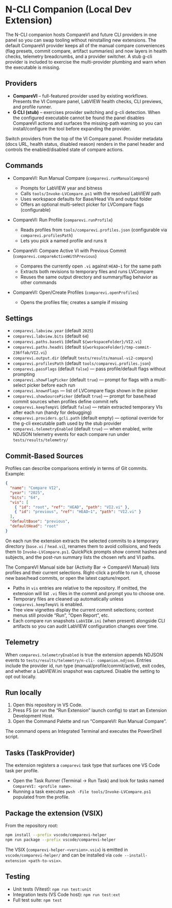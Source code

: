 <!-- markdownlint-disable-next-line MD041 -->
# N-CLI Companion (Local Dev Extension)

The N-CLI companion hosts CompareVI and future CLI providers in one panel so you can swap tooling without reinstalling
new extensions. The default CompareVI provider keeps all of the manual compare conveniences (flag presets, commit
compare, artifact summaries) and now layers in health checks, telemetry breadcrumbs, and a provider switcher. A stub
g-cli provider is included to exercise the multi-provider plumbing and warn when the executable is missing.

## Providers

- **CompareVI** – full-featured provider used by existing workflows. Presents the VI Compare panel, LabVIEW health
  checks, CLI previews, and profile runner.
- **G CLI (stub)** – exercises provider switching and g-cli detection. When the configured executable cannot be found
  the panel disables CompareVI actions and surfaces the missing-path warning so you can install/configure the tool
  before expanding the provider.

Switch providers from the top of the VI Compare panel. Provider metadata (docs URL, health status, disabled reason)
renders in the panel header and controls the enabled/disabled state of compare actions.

## Commands

- CompareVI: Run Manual Compare (`comparevi.runManualCompare`)
  - Prompts for LabVIEW year and bitness
  - Calls `tools/Invoke-LVCompare.ps1` with the resolved LabVIEW path
  - Uses workspace defaults for Base/Head VIs and output folder
  - Offers an optional multi-select picker for LVCompare flags (configurable)

- CompareVI: Run Profile (`comparevi.runProfile`)
  - Reads profiles from `tools/comparevi.profiles.json` (configurable via `comparevi.profilesPath`)
  - Lets you pick a named profile and runs it

- CompareVI: Compare Active VI with Previous Commit (`comparevi.compareActiveWithPrevious`)
  - Compares the currently open `.vi` against `HEAD~1` for the same path
  - Extracts both revisions to temporary files and runs LVCompare
  - Reuses the same output directory and summary/flag behavior as other commands

- CompareVI: Open/Create Profiles (`comparevi.openProfiles`)
  - Opens the profiles file; creates a sample if missing

## Settings

- `comparevi.labview.year` (default `2025`)
- `comparevi.labview.bits` (default `64`)
- `comparevi.paths.baseVi` (default `${workspaceFolder}/VI2.vi`)
- `comparevi.paths.headVi` (default `${workspaceFolder}/tmp-commit-236ffab/VI2.vi`)
- `comparevi.output.dir` (default `tests/results/manual-vi2-compare`)
- `comparevi.profilesPath` (default `tools/comparevi.profiles.json`)
- `comparevi.passFlags` (default `false`) — pass profile/default flags without prompting
- `comparevi.showFlagPicker` (default `true`) — prompt for flags with a multi-select picker before each run
- `comparevi.knownFlags` — list of LVCompare flags shown in the picker
- `comparevi.showSourcePicker` (default `true`) — prompt for base/head commit sources when profiles define commit refs
- `comparevi.keepTempVi` (default `false`) — retain extracted temporary VIs after each run (handy for debugging)
- `comparevi.providers.gcli.path` (default empty) — optional override for the g-cli executable path used by the stub
  provider
- `comparevi.telemetryEnabled` (default `true`) — when enabled, write NDJSON telemetry events for each compare run under
  `tests/results/telemetry/`

## Commit-Based Sources

Profiles can describe comparisons entirely in terms of Git commits. Example:

```json
{
  "name": "Compare VI2",
  "year": "2025",
  "bits": "64",
  "vis": [
    { "id": "root", "ref": "HEAD", "path": "VI2.vi" },
    { "id": "previous", "ref": "HEAD~1", "path": "VI2.vi" }
  ],
  "defaultBase": "previous",
  "defaultHead": "root"
}
```

On each run the extension extracts the selected commits to a temporary directory (`base.vi` / `head.vi`), renames them
to avoid collisions, and feeds them to `Invoke-LVCompare.ps1`. QuickPick prompts show commit hashes and subjects, and
the post-run summary lists the chosen refs and VI paths.

The CompareVI Manual side bar (Activity Bar → CompareVI Manual) lists profiles and their current selections. Right-click
a profile to run it, choose new base/head commits, or open the latest capture/report.

- Paths in `vis` entries are relative to the repository. If omitted, the extension will list `.vi` files in the commit
  and prompt you to choose one.
- Temporary files are cleaned up automatically unless `comparevi.keepTempVi` is enabled.
- Tree view vignettes display the current commit selections; context menus still provide “Run”, “Open Report”, etc.
- Each compare run snapshots `LabVIEW.ini` (when present) alongside CLI artifacts so you can audit LabVIEW configuration
  changes over time.

## Telemetry

When `comparevi.telemetryEnabled` is true the extension appends NDJSON events to `tests/results/telemetry/n-cli-
companion.ndjson`. Entries include the provider id, run type (manual/profile/commit/active), exit codes, and whether a
LabVIEW.ini snapshot was captured. Disable the setting to opt out locally.

## Run locally

1. Open this repository in VS Code.
2. Press F5 (or run the “Run Extension” launch config) to start an Extension Development Host.
3. Open the Command Palette and run “CompareVI: Run Manual Compare”.

The command opens an Integrated Terminal and executes the PowerShell script.

## Tasks (TaskProvider)

The extension registers a `comparevi` task type that surfaces one VS Code task per profile.

- Open the Task Runner (Terminal → Run Task) and look for tasks named `CompareVI: <profile name>`.
- Running a task executes `pwsh -File tools/Invoke-LVCompare.ps1` populated from the profile.

## Package the extension (VSIX)

From the repository root:

```bash
npm install --prefix vscode/comparevi-helper
npm run package --prefix vscode/comparevi-helper
```

The VSIX (`comparevi-helper-<version>.vsix`) is emitted in `vscode/comparevi-helper/` and can be installed via `code
--install-extension <path-to-vsix>`.

## Testing

- Unit tests (Vitest): `npm run test:unit`
- Integration tests (VS Code host): `npm run test:ext`
- Full test suite: `npm test`
